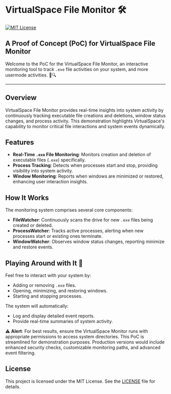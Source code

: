 # VirtualSpace File Monitor 🛠️

[![MIT License](https://img.shields.io/badge/License-MIT-yellow.svg)](LICENSE)

## A Proof of Concept (PoC) for VirtualSpace File Monitor

Welcome to the PoC for the VirtualSpace File Monitor, an interactive monitoring tool to track `.exe` file activities on your system, and more usermode activities. 📁🔍

---

## Overview

VirtualSpace File Monitor provides real-time insights into system activity by continuously tracking executable file creations and deletions, window status changes, and process activity. This demonstration highlights VirtualSpace's capability to monitor critical file interactions and system events dynamically.

## Features

* **Real-Time `.exe` File Monitoring**: Monitors creation and deletion of executable files (`.exe`) specifically.
* **Process Tracking**: Detects when processes start and stop, providing visibility into system activity.
* **Window Monitoring**: Reports when windows are minimized or restored, enhancing user interaction insights.

## How It Works

The monitoring system comprises several core components:

* **FileWatcher**: Continuously scans the drive for new `.exe` files being created or deleted.
* **ProcessWatcher**: Tracks active processes, alerting when new processes start or existing ones terminate.
* **WindowWatcher**: Observes window status changes, reporting minimize and restore events.

## Playing Around with It 🧪

Feel free to interact with your system by:

* Adding or removing `.exe` files.
* Opening, minimizing, and restoring windows.
* Starting and stopping processes.

The system will automatically:

* Log and display detailed event reports.
* Provide real-time summaries of system activity.

⚠️ **Alert**: For best results, ensure the VirtualSpace Monitor runs with appropriate permissions to access system directories. This PoC is streamlined for demonstration purposes. Production versions would include enhanced security checks, customizable monitoring paths, and advanced event filtering.

## License

This project is licensed under the MIT License. See the [LICENSE](LICENSE) file for details.

